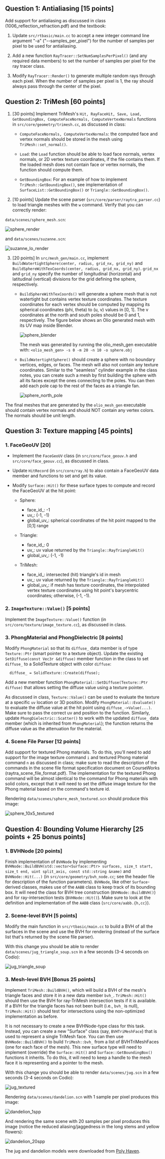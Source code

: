 ## Question 1: Antialiasing [15 points]

Add support for antialiasing as discussed in class (1006_reflection_refraction.pdf) and the textbook:

  1. Update `src/rtbasic/main.cc` to accept a new integer command line argument "-a" ("--samples_per_pixel") for the number of samples per pixel to be used for antialiasing.

  2. Add a new function `RayTracer::SetNumSamplesPerPixel()` (and any required data members) to set the number of samples per pixel for the ray tracer class.

  3. Modify `RayTracer::Render()` to generate multiple random rays through each pixel. When the number of samples per pixel is 1, the ray should always pass through the center of the pixel.

## Question 2: TriMesh [60 points]

1. [30 points] Implement TriMesh's `Hit, RayFaceHit, Save, Load, GetBoundingBox, ComputeFaceNormals, ComputeVertexNormals` functions in `src/core/geometry/trimesh.cc`, as discussed in class:
    - `ComputeFaceNormals, ComputeVertexNormals`: the computed face and vertex normals should be stored in the mesh using `TriMesh::set_normal()`.

    - `Load`: the `Load` function should be able to load face normals, vertex normals, or 2D vertex texture coordinates, if the file contains them. If the loaded mesh does not contain face or vertex normals, the function should compute them.

    - `GetBoundingBox`: For an example of how to implement `TriMesh::GetBoundingBox()`, see implementation of `SurfaceList::GetBoundingBox()` or `Triangle::GetBoundingBox()`.

2. [10 points] Update the scene parser (`src/core/parser/raytra_parser.cc`) to load triangle meshes with the `w` command. Verify that you can correctly render:

`data/scenes/sphere_mesh.scn`:

![sphere_render](figures/sphere_10_5_render.png)

and `data/scenes/suzanne.scn`:

![suzanne_lo_render](figures/suzanne_lo.png)

3. [20 points] In `src/mesh_gen/main.cc`, implement `BuildWatertightSphere(center, radius, grid_nx, grid_ny)` and `BuildSphereWithTexCoords(center, radius, grid_nx, grid_ny)`. `grid_nx` and `grid_ny` specify the number of longitudinal (horizontal) and latitudinal (vertical) divisions for the grid defining the sphere, respectively.

    - `BuildSphereWithTexCoords()` will generate a sphere mesh that is not watertight but contains vertex texture coordinates. The texture coordinates for each vertex should be computed by mapping its spherical coordinates (phi, theta) to (u, v) values in [0, 1]. The v coordinates at the north and south poles should be 0 and 1, respectively. The figure below shows an Olio generated mesh with its UV map inside Blender.

      ![sphere_blender](figures/blender_sphere_texture_map.png)

      The mesh was generated by running the olio_mesh_gen executable with:
      `<olio_mesh_gen> -s 0 -m 20 -n 10 -o sphere.obj`

    - `BuildWatertightSphere()` should create a sphere with no boundary vertices, edges, or faces. The mesh will also not contain any texture coordinates. Similar to the "seamless" cylinder example in the class notes, you can create such a mesh by first building the sphere with all its faces except the ones connecting to the poles. You can then add each pole cap to the rest of the faces as a triangle fan.

      ![sphere_north_pole](figures/sphere_north_pole.png)


The final meshes that are generated by the `olio_mesh_gen` executable should contain vertex normals and should NOT contain any vertex colors. The normals should be unit length.

## Question 3: Texture mapping [45 points]
### 1. FaceGeoUV [20]

* Implement the `FaceGeoUV` class (in `src/core/face_geouv.h` and `src/core/face_geouv.cc`), as discussed in class.

* Update `HitRecord` (in `src/core/ray.h`) to also contain a FaceGeoUV data member and functions to set and get its value.

* Modify `Surface::Hit()` for these surface types to compute and record the FaceGeoUV at the hit point:
  * Sphere:
    - face_id_: -1
    - uv_: (-1, -1)
    - global_uv_: spherical coordinates of the hit point mapped to the [0,1] range

  * Triangle:
    - face_id_: 0
    - uv_: uv value returned by the `Triangle::RayTriangleHit()`
    - global_uv_: (-1, -1)

  * TriMesh:
    - face_id_: intersected (hit) triangle's id in mesh
    - uv_: uv value returned by the `Triangle::RayTriangleHit()`
    - global_uv_: if mesh has texture coordinates, the interpolated vertex texture coordinates using hit point's barycentric coordinates; otherwise, (-1, -1).

### 2. `ImageTexture::Value()` [5 points]
Implement the `ImageTexture::Value()` function (in `src/core/texture/image_texture.cc`), as discussed in class.

### 3. PhongMaterial and PhongDielectric [8 points]

Modify `PhongMaterial` so that its `diffuse_` data member is of type `Texture::Ptr` (smart pointer to a texture object). Update the existing `SetDiffuse(const Vec3r &diffuse)` member function in the class to set `diffuse_` to a SolidTexture object with color `diffuse`:
```
  diffuse_ = SolidTexture::Create(diffuse);
```

Add a new member function `PhongMaterial::SetDiffuse(Texture::Ptr diffuse)` that allows setting the diffuse value using a texture pointer.

As discussed in class, `Texture::Value()` can be used to evaluate the texture at a specific `uv` location or 3D position. Modify `PhongMaterial::Evaluate()` to evaluate the diffuse value at the hit point using `diffuse_->Value(...)`. Make sure to pass the correct uv and position to the function. Similarly, update `PhongDielectric::Scatter()` to work with the updated `diffuse_` data member (which is inherited from `PhongMaterial`); the function returns the diffuse value as the attenuation for the material.

### 4. Scene File Parser [12 points]

Add support for textured Phong materials. To do this, you'll need to add support for the image texture command `i` and textured Phong material command `n` as discussed in class; make sure to read the description of the commands in the scene file format specification document on CourseWorks (raytra_scene_file_format.pdf). The implementation for the textured Phong command will be almost identical to the command for Phong materials with solid colors, except that it will need to set the diffuse image texture for the Phong material based on the command's texture id.

Rendering `data/scenes/sphere_mesh_textured.scn` should produce this image:

![sphere_10x5_textured](figures/sphere_10_5_textured.png)


## Question 4: Bounding Volume Hierarchy [25 points + 25 bonus points]

### 1. BVHNode [20 points]

Finish implementation of `BVHNode` by implementing `BVHNode::BuildBVH(std::vector<Surface::Ptr> surfaces, size_t start, size_t end, uint split_axis, const std::string &name)` and `BVHNode::Hit(...)` (in `src/core/geometry/bvh_node.cc`; see the header file for description of the function parameters). `BVHNode`, like other `Surface`-derived classes, makes use of the `AABB` class to keep track of its bounding box. It will need the class for BVH tree construction (`BVHNode::BuildBVH()`) and for ray-intersection tests (`BVHNode::Hit()`). Make sure to look at the definition and implementation of the `AABB` class (`src/core/aabb.{h,cc}`).

### 2. Scene-level BVH [5 points]
Modify the main function in `src/rtbasic/main.cc` to build a BVH of all the surfaces in the scene and use the BVH for rendering (instead of the surface list that's returned by the scene file parser).

With this change you should be able to render `data/scenes/jug_triangle_soup.scn` in a few seconds (3-4 seconds on Codio):

![jug_triangle_soup](figures/jug_triangle_soup.png)

### 3. Mesh-level BVH [Bonus 25 points]

Implement `TriMesh::BuildBVH()`, which will build a BVH of the mesh's triangle faces and store it in a new data member `bvh_`. `TriMesh::Hit()` should then use the BVH for ray-TriMesh intersection tests if it is available. If a BVH for the triangle faces has not been built (i.e., `bvh_` is null), `TriMesh::Hit()` should test for intersections using the non-optimized implementation as before.

It is not necessary to create a new BVHNode-type class for this task. Instead, you can create a new "Surface" class (say, `BVHTriMeshFace`) that is used to represent a single TriMesh face. You can then use `BVHNode::BuildBVH()` to build `TriMesh::bvh_` from a list of BVHTriMeshFaces (one for each face of the mesh). This new surface type will need to implement (override) the `Surface::Hit()` and `Surface::GetBoundingBox()` functions it inherits. To do this, it will need to keep a handle to the mesh face it is representing and a pointer to the mesh.

With this change you should be able to render `data/scenes/jug.scn` in a few seconds (3-4 seconds on Codio):

![jug_textured](figures/jug_textured.png)

Rendering `data/scenes/dandelion.scn` with 1 sample per pixel produces this image:

![dandelion_1spp](figures/dandelion_1spp.png)

And rendering the same scene with 20 samples per pixel produces this image (notice the reduced aliasing/jaggedness in the long stems and yellow flowers):

![dandelion_20spp](figures/dandelion_20spp.png)

The jug and dandelion models were downloaded from [Poly Haven](https://polyhaven.com).
